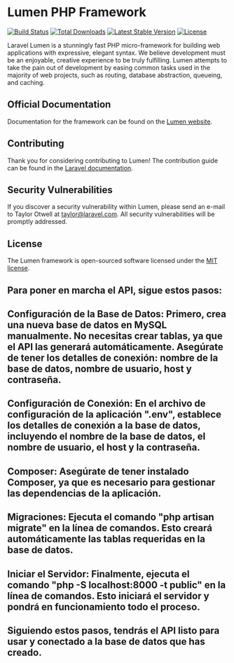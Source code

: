 # Lumen PHP Framework

[![Build Status](https://travis-ci.org/laravel/lumen-framework.svg)](https://travis-ci.org/laravel/lumen-framework)
[![Total Downloads](https://img.shields.io/packagist/dt/laravel/lumen-framework)](https://packagist.org/packages/laravel/lumen-framework)
[![Latest Stable Version](https://img.shields.io/packagist/v/laravel/lumen-framework)](https://packagist.org/packages/laravel/lumen-framework)
[![License](https://img.shields.io/packagist/l/laravel/lumen)](https://packagist.org/packages/laravel/lumen-framework)

Laravel Lumen is a stunningly fast PHP micro-framework for building web applications with expressive, elegant syntax. We believe development must be an enjoyable, creative experience to be truly fulfilling. Lumen attempts to take the pain out of development by easing common tasks used in the majority of web projects, such as routing, database abstraction, queueing, and caching.

## Official Documentation

Documentation for the framework can be found on the [Lumen website](https://lumen.laravel.com/docs).

## Contributing

Thank you for considering contributing to Lumen! The contribution guide can be found in the [Laravel documentation](https://laravel.com/docs/contributions).

## Security Vulnerabilities

If you discover a security vulnerability within Lumen, please send an e-mail to Taylor Otwell at taylor@laravel.com. All security vulnerabilities will be promptly addressed.

## License

The Lumen framework is open-sourced software licensed under the [MIT license](https://opensource.org/licenses/MIT).


## Para poner en marcha el API, sigue estos pasos:

## Configuración de la Base de Datos: Primero, crea una nueva base de datos en MySQL manualmente. No necesitas crear tablas, ya que el API las generará automáticamente. Asegúrate de tener los detalles de conexión: nombre de la base de datos, nombre de usuario, host y contraseña.

## Configuración de Conexión: En el archivo de configuración de la aplicación ".env", establece los detalles de conexión a la base de datos, incluyendo el nombre de la base de datos, el nombre de usuario, el host y la contraseña.

## Composer: Asegúrate de tener instalado Composer, ya que es necesario para gestionar las dependencias de la aplicación.

## Migraciones: Ejecuta el comando "php artisan migrate" en la línea de comandos. Esto creará automáticamente las tablas requeridas en la base de datos.

## Iniciar el Servidor: Finalmente, ejecuta el comando "php -S localhost:8000 -t public" en la línea de comandos. Esto iniciará el servidor y pondrá en funcionamiento todo el proceso.

## Siguiendo estos pasos, tendrás el API listo para usar y conectado a la base de datos que has creado.